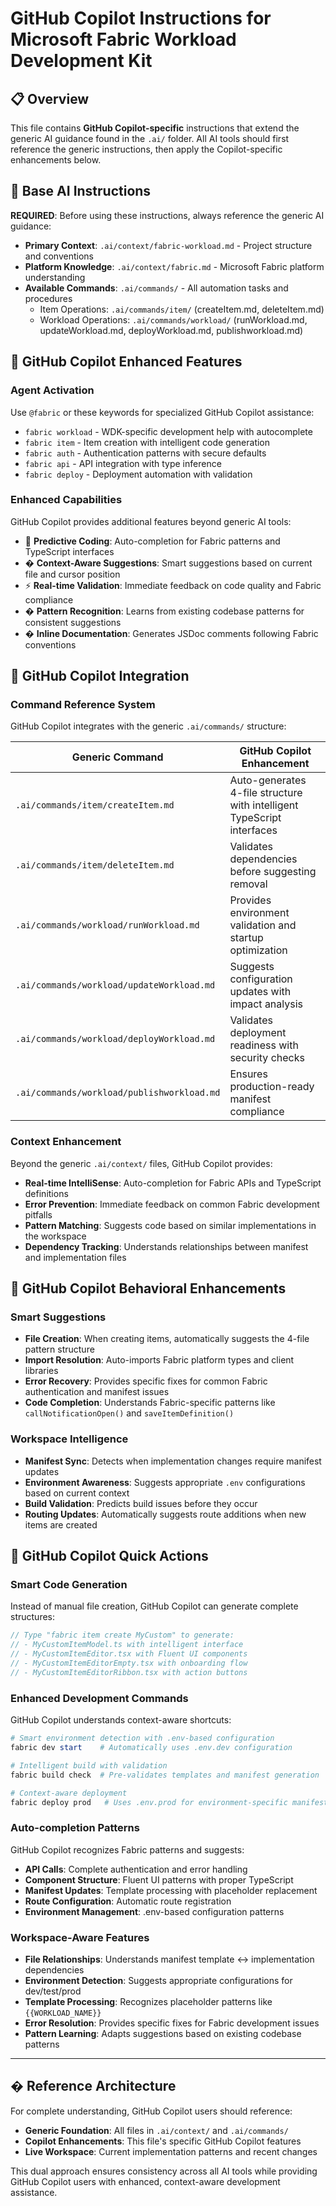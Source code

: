 # GitHub Copilot Instructions for Microsoft Fabric Workload Development Kit

## 📋 Overview

This file contains **GitHub Copilot-specific** instructions that extend the generic AI guidance found in the `.ai/` folder. All AI tools should first reference the generic instructions, then apply the Copilot-specific enhancements below.

## 🔗 Base AI Instructions

**REQUIRED**: Before using these instructions, always reference the generic AI guidance:

- **Primary Context**: `.ai/context/fabric-workload.md` - Project structure and conventions
- **Platform Knowledge**: `.ai/context/fabric.md` - Microsoft Fabric platform understanding  
- **Available Commands**: `.ai/commands/` - All automation tasks and procedures
  - Item Operations: `.ai/commands/item/` (createItem.md, deleteItem.md)
  - Workload Operations: `.ai/commands/workload/` (runWorkload.md, updateWorkload.md, deployWorkload.md, publishworkload.md)

## 🤖 GitHub Copilot Enhanced Features

### Agent Activation
Use `@fabric` or these keywords for specialized GitHub Copilot assistance:
- `fabric workload` - WDK-specific development help with autocomplete
- `fabric item` - Item creation with intelligent code generation
- `fabric auth` - Authentication patterns with secure defaults
- `fabric api` - API integration with type inference
- `fabric deploy` - Deployment automation with validation

### Enhanced Capabilities
GitHub Copilot provides additional features beyond generic AI tools:
- 🔮 **Predictive Coding**: Auto-completion for Fabric patterns and TypeScript interfaces
- � **Context-Aware Suggestions**: Smart suggestions based on current file and cursor position
- ⚡ **Real-time Validation**: Immediate feedback on code quality and Fabric compliance
- � **Pattern Recognition**: Learns from existing codebase patterns for consistent suggestions
- � **Inline Documentation**: Generates JSDoc comments following Fabric conventions

## 🎯 GitHub Copilot Integration

### Command Reference System
GitHub Copilot integrates with the generic `.ai/commands/` structure:

| **Generic Command** | **GitHub Copilot Enhancement** |
|-------------------|-------------------------------|
| `.ai/commands/item/createItem.md` | Auto-generates 4-file structure with intelligent TypeScript interfaces |
| `.ai/commands/item/deleteItem.md` | Validates dependencies before suggesting removal |
| `.ai/commands/workload/runWorkload.md` | Provides environment validation and startup optimization |
| `.ai/commands/workload/updateWorkload.md` | Suggests configuration updates with impact analysis |
| `.ai/commands/workload/deployWorkload.md` | Validates deployment readiness with security checks |
| `.ai/commands/workload/publishworkload.md` | Ensures production-ready manifest compliance |

### Context Enhancement
Beyond the generic `.ai/context/` files, GitHub Copilot provides:
- **Real-time IntelliSense**: Auto-completion for Fabric APIs and TypeScript definitions
- **Error Prevention**: Immediate feedback on common Fabric development pitfalls
- **Pattern Matching**: Suggests code based on similar implementations in the workspace
- **Dependency Tracking**: Understands relationships between manifest and implementation files

## 🧠 GitHub Copilot Behavioral Enhancements

### Smart Suggestions
- **File Creation**: When creating items, automatically suggests the 4-file pattern structure
- **Import Resolution**: Auto-imports Fabric platform types and client libraries
- **Error Recovery**: Provides specific fixes for common Fabric authentication and manifest issues
- **Code Completion**: Understands Fabric-specific patterns like `callNotificationOpen()` and `saveItemDefinition()`

### Workspace Intelligence
- **Manifest Sync**: Detects when implementation changes require manifest updates
- **Environment Awareness**: Suggests appropriate `.env` configurations based on current context
- **Build Validation**: Predicts build issues before they occur
- **Routing Updates**: Automatically suggests route additions when new items are created

## 🚀 GitHub Copilot Quick Actions

### Smart Code Generation
Instead of manual file creation, GitHub Copilot can generate complete structures:

```typescript
// Type "fabric item create MyCustom" to generate:
// - MyCustomItemModel.ts with intelligent interface
// - MyCustomItemEditor.tsx with Fluent UI components
// - MyCustomItemEditorEmpty.tsx with onboarding flow
// - MyCustomItemEditorRibbon.tsx with action buttons
```

### Enhanced Development Commands
GitHub Copilot understands context-aware shortcuts:

```powershell
# Smart environment detection with .env-based configuration
fabric dev start    # Automatically uses .env.dev configuration

# Intelligent build with validation
fabric build check  # Pre-validates templates and manifest generation

# Context-aware deployment
fabric deploy prod   # Uses .env.prod for environment-specific manifests
```

### Auto-completion Patterns
GitHub Copilot recognizes Fabric patterns and suggests:
- **API Calls**: Complete authentication and error handling
- **Component Structure**: Fluent UI patterns with proper TypeScript
- **Manifest Updates**: Template processing with placeholder replacement
- **Route Configuration**: Automatic route registration
- **Environment Management**: .env-based configuration patterns

### Workspace-Aware Features
- **File Relationships**: Understands manifest template ↔ implementation dependencies
- **Environment Detection**: Suggests appropriate configurations for dev/test/prod
- **Template Processing**: Recognizes placeholder patterns like `{{WORKLOAD_NAME}}`
- **Error Resolution**: Provides specific fixes for Fabric development issues
- **Pattern Learning**: Adapts suggestions based on existing codebase patterns

---

## � Reference Architecture

For complete understanding, GitHub Copilot users should reference:
- **Generic Foundation**: All files in `.ai/context/` and `.ai/commands/`
- **Copilot Enhancements**: This file's specific GitHub Copilot features
- **Live Workspace**: Current implementation patterns and recent changes

This dual approach ensures consistency across all AI tools while providing GitHub Copilot users with enhanced, context-aware development assistance.
